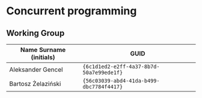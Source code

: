 # Concurrent programming

## Working Group

| Name Surname (initials) | GUID                                     |
| ----------------------- | ---------------------------------------- |
| Aleksander Gencel       | `{6c1d1ed2-e2ff-4a37-8b7d-50a7e99ede1f}` |
| Bartosz Żelaziński      | `{56c03039-abd4-41da-b499-dbc7784f4417}` |
